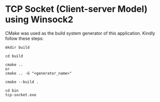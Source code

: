 # TCP Socket (Client-server Model) using Winsock2

CMake was used as the build system generator of this application. Kindly follow these steps:
```
mkdir build
```
```
cd build
```
```
cmake ..
or
cmake .. -G "<generator_name>"
```
```
cmake --build .
```
```
cd bin
tcp-socket.exe
```

